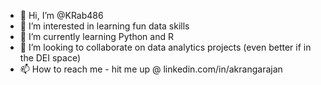 - 👋 Hi, I’m @KRab486
- 👀 I’m interested in learning fun data skills
- 🌱 I’m currently learning Python and R 
- 💞️ I’m looking to collaborate on data analytics projects (even better if in the DEI space)
- 📫 How to reach me - hit me up @ linkedin.com/in/akrangarajan

<!---
KRab486/KRab486 is a ✨ special ✨ repository because its `README.md` (this file) appears on your GitHub profile.
You can click the Preview link to take a look at your changes.
--->
